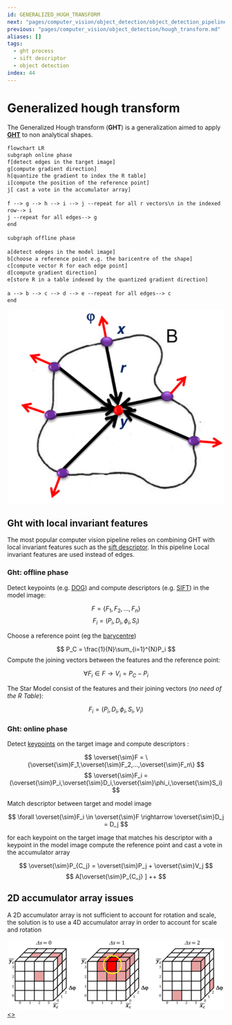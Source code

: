 ```yaml
---
id: GENERALIZED_HUGH_TRANSFORM
next: "pages/computer_vision/object_detection/object_detection_pipeline.md"
previous: "pages/computer_vision/object_detection/hough_transform.md"
aliases: []
tags:
  - ght process
  - sift descriptor
  - object detection
index: 44
---
```


# Generalized hough transform

The Generalized Hough transform (**GHT**) is a generalization aimed to apply **[GHT](pages/computer_vision/object_detection/hough_transform.md)** to non analytical shapes.

```mermaid
flowchart LR
subgraph online phase
f[detect edges in the target image]
g[compute gradient direction]
h[quantize the gradient to index the R table]
i[compute the position of the reference point]
j[ cast a vote in the accumulator array]

f --> g --> h --> i --> j --repeat for all r vectors\n in the indexed row--> i
j --repeat for all edges--> g
end

subgraph offline phase

a[detect edeges in the model image]
b[choose a reference point e.g. the baricentre of the shape]
c[compute vector R for each edge point]
d[compute gradient direction]
e[store R in a table indexed by the quantized gradient direction]

a --> b --> c --> d --> e --repeat for all edges--> c
end
```

![](assets/computer_vision/Pasted_image_20240427172424.png)

## Ght with local invariant features

The most popular computer vision pipeline relies on combining GHT with local invariant features such as the [sift descriptor](pages/computer_vision/local_features/sift_descriptor.md). In this pipeline Local invariant features are used instead of edges.

### Ght: offline phase

Detect keypoints (e.g. [DOG](pages/computer_vision/local_features/dog_detector.md)) and compute descriptors (e.g. [SIFT](pages/computer_vision/local_features/sift_descriptor.md)) in the model image:

$$
F = \{F_1,F_2,...,F_n\}
$$
$$
F_i = (P_i,D_i,\phi_i,S_i)
$$

Choose a reference point (eg the [barycentre](pages/computer_vision/image_segmentation_blob_analysis/blob_analysis.md#barycentre))

$$
P_C = \frac{1}{N}\sum_{i=1}^{N}P_i
$$
Compute the joining vectors between the features and the reference point:

$$
\forall F_i \in F \rightarrow V_i= P_C -P_i
$$

The Star Model consist of the features and their joining vectors (*no need of the R Table*):

$$
F_i = (P_i,D_i,\phi_i,S_i,V_i)
$$

### Ght: online phase

Detect [keypoints](pages/computer_vision/local_features/finding_correspondences.md#keypoints) on the target image and compute descriptors :

$$
\overset{\sim}F = \{\overset{\sim}F_1,\overset{\sim}F_2,...,\overset{\sim}F_n\}
$$
$$
\overset{\sim}F_i = (\overset{\sim}P_i,\overset{\sim}D_i,\overset{\sim}\phi_i,\overset{\sim}S_i)
$$

Match descriptor between target and model image

$$
\forall \overset{\sim}F_i \in \overset{\sim}F \rightarrow \overset{\sim}D_j = D_j
$$

for each keypoint on the target image that matches his descriptor with a keypoint in the model image compute the reference point and cast a vote in the accumulator array

$$
\overset{\sim}P_{C_j} = \overset{\sim}P_j + \overset{\sim}V_j
$$
$$
A[\overset{\sim}P_{C_j} ] ++
$$

## 2D accumulator array issues

A 2D accumulator array is not sufficient to account for rotation and scale, the solution is to use a 4D accumulator array in order to account for scale and rotation

![](assets/computer_vision/Pasted_image_20240428143913.png)
[<](pages/computer_vision/object_detection/hough_transform.md)[>](pages/computer_vision/object_detection/object_detection_pipeline.md)

